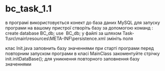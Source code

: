 # bc_task_1.1
в програмі використовується конект до база даних MySQL 
для запуску програми на вашому пристрої створіть базу за допомогою команд : 
create database BC_db; 
use  BC_db;
у файлі за шляхом  Task-1\src\main\resources\META-INF\persistence.xml змініть поля

клас Init.java заповнить базу значеннями при старті програми 
перед повторним запуском програми в класі MainClass закоментуйте стрічку init.initDataBase(); 
для уникнення повторного заповнення базу значеннями
